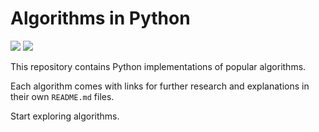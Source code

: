 # Algorithms in Python

![](https://img.shields.io/github/v/release/anivanchen/algorithms?style=for-the-badge)
![](https://img.shields.io/github/license/anivanchen/algorithms?color=brightgreen&style=for-the-badge)

This repository contains Python implementations of popular algorithms.

Each algorithm comes with links for further research and explanations in their own `README.md` files. 

Start exploring algorithms. 
